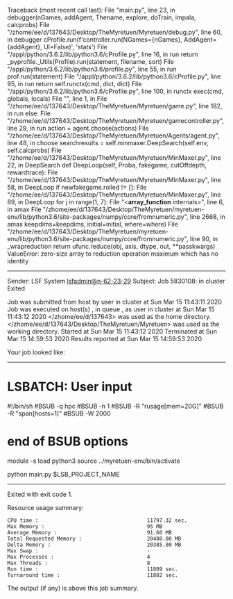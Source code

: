 Traceback (most recent call last):
  File "main.py", line 23, in <module>
    debugger(nGames, addAgent, Thename, explore, doTrain, impala, calcprobs)
  File "/zhome/ee/d/137643/Desktop/TheMyretuen/Myretuen/debug.py", line 60, in debugger
    cProfile.run(f'controller.run(NGames={nGames}, AddAgent={addAgent}, UI=False)', 'stats')
  File "/appl/python/3.6.2/lib/python3.6/cProfile.py", line 16, in run
    return _pyprofile._Utils(Profile).run(statement, filename, sort)
  File "/appl/python/3.6.2/lib/python3.6/profile.py", line 55, in run
    prof.run(statement)
  File "/appl/python/3.6.2/lib/python3.6/cProfile.py", line 95, in run
    return self.runctx(cmd, dict, dict)
  File "/appl/python/3.6.2/lib/python3.6/cProfile.py", line 100, in runctx
    exec(cmd, globals, locals)
  File "<string>", line 1, in <module>
  File "/zhome/ee/d/137643/Desktop/TheMyretuen/Myretuen/game.py", line 182, in run
    else:
  File "/zhome/ee/d/137643/Desktop/TheMyretuen/Myretuen/gamecontroller.py", line 29, in run
    action = agent.choose(actions)
  File "/zhome/ee/d/137643/Desktop/TheMyretuen/Myretuen/Agents/agent.py", line 48, in choose
    searchresults = self.minmaxer.DeepSearch(self.env, self.calcprobs)
  File "/zhome/ee/d/137643/Desktop/TheMyretuen/Myretuen/MinMaxer.py", line 22, in DeepSearch
    def DeepLoop(self, Proba, fakegame, cutOffdepth, rewardtrace):
  File "/zhome/ee/d/137643/Desktop/TheMyretuen/Myretuen/MinMaxer.py", line 58, in DeepLoop
    if newfakegame.rolled != []:
  File "/zhome/ee/d/137643/Desktop/TheMyretuen/Myretuen/MinMaxer.py", line 89, in DeepLoop
    for j in range(1, 7):
  File "<__array_function__ internals>", line 6, in amax
  File "/zhome/ee/d/137643/Desktop/TheMyretuen/myretuen-env/lib/python3.6/site-packages/numpy/core/fromnumeric.py", line 2668, in amax
    keepdims=keepdims, initial=initial, where=where)
  File "/zhome/ee/d/137643/Desktop/TheMyretuen/myretuen-env/lib/python3.6/site-packages/numpy/core/fromnumeric.py", line 90, in _wrapreduction
    return ufunc.reduce(obj, axis, dtype, out, **passkwargs)
ValueError: zero-size array to reduction operation maximum which has no identity

------------------------------------------------------------
Sender: LSF System <lsfadmin@n-62-23-29>
Subject: Job 5830108: <NNAgent1MinMax-2-5> in cluster <dcc> Exited

Job <NNAgent1MinMax-2-5> was submitted from host <n-62-27-18> by user <s183905> in cluster <dcc> at Sun Mar 15 11:43:11 2020
Job was executed on host(s) <n-62-23-29>, in queue <hpc>, as user <s183905> in cluster <dcc> at Sun Mar 15 11:43:12 2020
</zhome/ee/d/137643> was used as the home directory.
</zhome/ee/d/137643/Desktop/TheMyretuen/Myretuen> was used as the working directory.
Started at Sun Mar 15 11:43:12 2020
Terminated at Sun Mar 15 14:59:53 2020
Results reported at Sun Mar 15 14:59:53 2020

Your job looked like:

------------------------------------------------------------
# LSBATCH: User input
#!/bin/sh
#BSUB -q hpc
#BSUB -n 1
#BSUB -R "rusage[mem=20G]"
#BSUB -R "span[hosts=1]"
#BSUB -W 2000
# end of BSUB options

module -s load python3
source ../myretuen-env/bin/activate

python main.py $LSB_PROJECT_NAME


------------------------------------------------------------

Exited with exit code 1.

Resource usage summary:

    CPU time :                                   11797.32 sec.
    Max Memory :                                 95 MB
    Average Memory :                             91.60 MB
    Total Requested Memory :                     20480.00 MB
    Delta Memory :                               20385.00 MB
    Max Swap :                                   -
    Max Processes :                              4
    Max Threads :                                8
    Run time :                                   11809 sec.
    Turnaround time :                            11802 sec.

The output (if any) is above this job summary.

